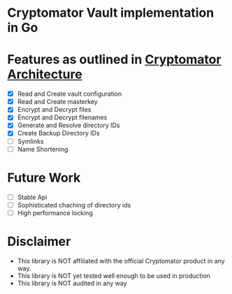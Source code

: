 # Cryptomator Vault implementation in Go

# Features as outlined in [Cryptomator Architecture](https://docs.cryptomator.org/en/latest/security/architecture/)

- [x] Read and Create vault configuration
- [x] Read and Create masterkey
- [x] Encrypt and Decrypt files
- [x] Encrypt and Decrypt filenames
- [x] Generate and Resolve directory IDs
- [x] Create Backup Directory IDs
- [ ] Symlinks
- [ ] Name Shortening

# Future Work

- [ ] Stable Api
- [ ] Sophisticated chaching of directory ids
- [ ] High performance locking

# Disclaimer

- This library is NOT affiliated with the official Cryptomator product in any way.
- This library is NOT yet tested well enough to be used in production
- This library is NOT audited in any way
